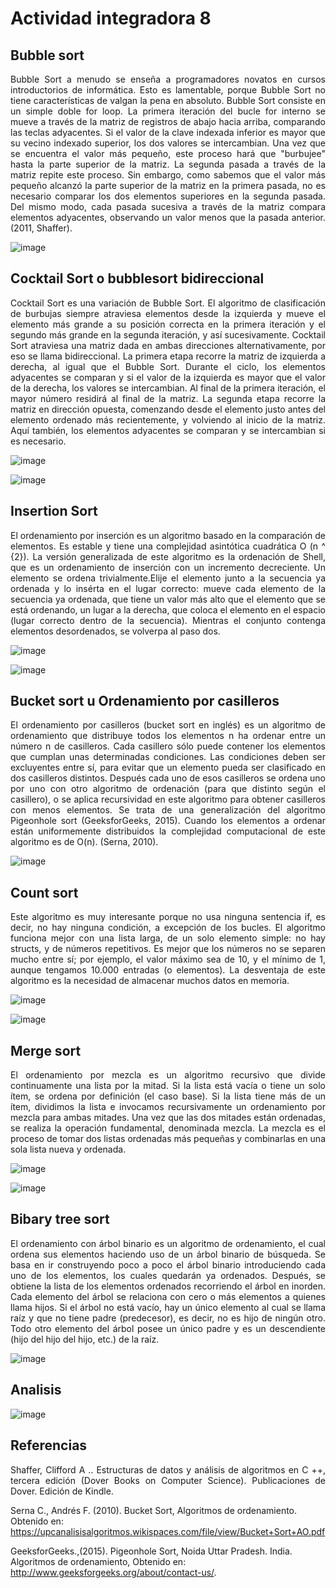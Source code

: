 ﻿# Actividad integradora 8

## Bubble sort
<p align="justify">
Bubble Sort a menudo se enseña a programadores novatos en cursos introductorios de informática. Esto es lamentable, porque Bubble Sort no tiene características de valgan la pena en absoluto. Bubble Sort consiste en un simple doble for loop. La primera iteración del bucle for interno se mueve a través de la matriz de registros de abajo hacia arriba, comparando las teclas adyacentes. Si el valor de la clave indexada inferior es mayor que su vecino indexado superior, los dos valores se intercambian. Una vez que se encuentra el valor más pequeño, este proceso hará que "burbujee" hasta la parte superior de la matriz. La segunda pasada a través de la matriz repite este proceso. Sin embargo, como sabemos que el valor más pequeño alcanzó la parte superior de la matriz en la primera pasada, no es necesario comparar los dos elementos superiores en la segunda pasada. Del mismo modo, cada pasada sucesiva a través de la matriz compara elementos adyacentes, observando un valor menos que la pasada anterior. (2011, Shaffer).
</p>

![image](https://user-images.githubusercontent.com/6539267/64583614-7aa02d80-d346-11e9-8030-b55e3fb59f73.png)

## Cocktail Sort o bubblesort bidireccional
<p align="justify">
Cocktail Sort es una variación de Bubble Sort. El algoritmo de clasificación de burbujas siempre atraviesa elementos desde la izquierda y mueve el elemento más grande a su posición correcta en la primera iteración y el segundo más grande en la segunda iteración, y así sucesivamente. Cocktail Sort atraviesa una matriz dada en ambas direcciones alternativamente, por eso se llama bidireccional.
La primera etapa recorre la matriz de izquierda a derecha, al igual que el Bubble Sort. Durante el ciclo, los elementos adyacentes se comparan y si el valor de la izquierda es mayor que el valor de la derecha, los valores se intercambian. Al final de la primera iteración, el mayor número residirá al final de la matriz.
La segunda etapa recorre la matriz en dirección opuesta, comenzando desde el elemento justo antes del elemento ordenado más recientemente, y volviendo al inicio de la matriz. Aquí también, los elementos adyacentes se comparan y se intercambian si es necesario.
<p>
  
![image](https://user-images.githubusercontent.com/6539267/64586399-00c17180-d351-11e9-992c-5f9caa23cb62.png)

![image](https://user-images.githubusercontent.com/6539267/64586471-37978780-d351-11e9-8143-b8d3f32b1573.png)

## Insertion Sort
<p align="justify">
El ordenamiento por inserción es un algoritmo basado en la comparación de elementos. Es estable y tiene una complejidad asintótica cuadrática O (n ^ {2}). La versión generalizada de este algoritmo es la ordenación de Shell, que es un ordenamiento de inserción con un incremento decreciente.
Un elemento se ordena trivialmente.Elije el elemento junto a la secuencia ya ordenada y lo insérta en el lugar correcto: mueve cada elemento de la secuencia ya ordenada, que tiene un valor más alto que el elemento que se está ordenando, un lugar a la derecha, que coloca el elemento en el espacio (lugar correcto dentro de la secuencia). Mientras el conjunto contenga elementos desordenados, se volverpa al paso dos.
<p>
  
![image](https://user-images.githubusercontent.com/6539267/64629760-a5bb6900-d3a8-11e9-882c-c5ee106b90c3.png)

![image](https://user-images.githubusercontent.com/6539267/64629676-815f8c80-d3a8-11e9-994a-8452bd3498f2.png)

## Bucket sort u Ordenamiento por casilleros
<p align="justify">
El ordenamiento por casilleros (bucket sort en inglés) es un algoritmo de ordenamiento que distribuye todos los elementos  n ha ordenar entre un número n de casilleros. Cada casillero sólo puede contener los elementos que cumplan unas determinadas condiciones. Las condiciones deben ser excluyentes entre sí, para evitar que un elemento pueda ser clasificado en dos casilleros distintos. Después cada uno de esos casilleros se ordena uno por uno con otro algoritmo de ordenación (para que distinto según el casillero), o se aplica recursividad en este algoritmo para obtener casilleros con menos elementos. Se trata de una generalización del algoritmo Pigeonhole sort (GeeksforGeeks, 2015). Cuando los elementos a ordenar están uniformemente distribuidos la complejidad computacional de este algoritmo es de O(n). (Serna, 2010).
<p>

![image](https://user-images.githubusercontent.com/6539267/64917073-ae14fa80-d740-11e9-9f17-c09706b6a66a.png)

## Count sort

<p align="justify">
Este algoritmo es muy interesante porque no usa ninguna sentencia if, es decir, no hay ninguna condición, a excepción de los bucles. El algoritmo funciona mejor con una lista larga, de un solo elemento simple: no hay structs, y de números repetitivos. Es mejor que los números no se separen mucho entre sí; por ejemplo, el valor máximo sea de 10, y el mínimo de 1, aunque tengamos 10.000 entradas (o elementos). La desventaja de este algoritmo es la necesidad de almacenar muchos datos en memoria.
<p>

![image](https://user-images.githubusercontent.com/6539267/64917406-17970800-d745-11e9-8d9f-899124bfc18b.png)

![image](https://user-images.githubusercontent.com/6539267/64917431-3b5a4e00-d745-11e9-8541-1953f60d340d.png)

## Merge sort 

<p align="justify">
El ordenamiento por mezcla es un algoritmo recursivo que divide continuamente una lista por la mitad. Si la lista está vacía o tiene un solo ítem, se ordena por definición (el caso base). Si la lista tiene más de un ítem, dividimos la lista e invocamos recursivamente un ordenamiento por mezcla para ambas mitades. Una vez que las dos mitades están ordenadas, se realiza la operación fundamental, denominada mezcla. La mezcla es el proceso de tomar dos listas ordenadas más pequeñas y combinarlas en una sola lista nueva y ordenada.
<p>

![image](https://user-images.githubusercontent.com/6539267/64918155-41edc300-d74f-11e9-9100-f67764c38e28.png)

![image](https://user-images.githubusercontent.com/6539267/64918157-4e721b80-d74f-11e9-932f-4aa9c7ac07b8.png)

## Bibary tree sort 

<p align="justify">
El ordenamiento con árbol binario es un algoritmo de ordenamiento, el cual ordena sus elementos haciendo uso de un árbol binario de búsqueda. Se basa en ir construyendo poco a poco el árbol binario introduciendo cada uno de los elementos, los cuales quedarán ya ordenados. Después, se obtiene la lista de los elementos ordenados recorriendo el árbol en inorden.
Cada elemento del árbol se relaciona con cero o más elementos a quienes llama hijos. Si el árbol no está vacío, hay un único elemento al cual se llama raíz y que no tiene padre (predecesor), es decir, no es hijo de ningún otro. Todo otro elemento del árbol posee un único padre y es un descendiente (hijo del hijo del hijo, etc.) de la raíz.
<p>

![image](https://user-images.githubusercontent.com/6539267/64923610-15a66680-d790-11e9-8528-d12b3658f6c0.png)

## Analisis

![image](https://user-images.githubusercontent.com/6539267/64917478-87a58e00-d745-11e9-92db-a549a342d8f8.png)

## Referencias
<p align="justify">
Shaffer, Clifford A .. Estructuras de datos y análisis de algoritmos en C ++, tercera edición (Dover Books on Computer Science). Publicaciones de Dover. Edición de Kindle.
  
Serna C., Andrés F. (2010). Bucket Sort, Algoritmos de ordenamiento. Obtenido en: https://upcanalisisalgoritmos.wikispaces.com/file/view/Bucket+Sort+AO.pdf

GeeksforGeeks.,(2015). Pigeonhole Sort, Noida Uttar Pradesh. India. Algoritmos de ordenamiento, Obtenido en: http://www.geeksforgeeks.org/about/contact-us/.
<p>
